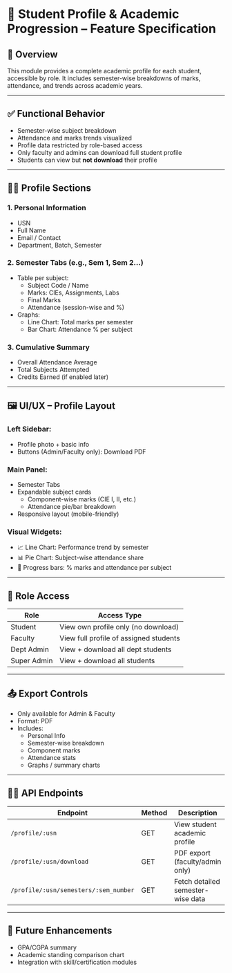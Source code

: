
# 📘 Student Profile & Academic Progression – Feature Specification

## 🧭 Overview
This module provides a complete academic profile for each student, accessible by role. It includes semester-wise breakdowns of marks, attendance, and trends across academic years.

---

## ✅ Functional Behavior
- Semester-wise subject breakdown
- Attendance and marks trends visualized
- Profile data restricted by role-based access
- Only faculty and admins can download full student profile
- Students can view but **not download** their profile

---

## 🧑‍🎓 Profile Sections

### 1. Personal Information
- USN
- Full Name
- Email / Contact
- Department, Batch, Semester

### 2. Semester Tabs (e.g., Sem 1, Sem 2…)
- Table per subject:
  - Subject Code / Name
  - Marks: CIEs, Assignments, Labs
  - Final Marks
  - Attendance (session-wise and %)
- Graphs:
  - Line Chart: Total marks per semester
  - Bar Chart: Attendance % per subject

### 3. Cumulative Summary
- Overall Attendance Average
- Total Subjects Attempted
- Credits Earned (if enabled later)

---

## 🖼️ UI/UX – Profile Layout

### Left Sidebar:
- Profile photo + basic info
- Buttons (Admin/Faculty only): Download PDF

### Main Panel:
- Semester Tabs
- Expandable subject cards
  - Component-wise marks (CIE I, II, etc.)
  - Attendance pie/bar breakdown
- Responsive layout (mobile-friendly)

### Visual Widgets:
- 📈 Line Chart: Performance trend by semester
- 📊 Pie Chart: Subject-wise attendance share
- 📏 Progress bars: % marks and attendance per subject

---

## 🔐 Role Access
| Role         | Access Type                         |
|--------------|-------------------------------------|
| Student      | View own profile only (no download) |
| Faculty      | View full profile of assigned students |
| Dept Admin   | View + download all dept students   |
| Super Admin  | View + download all students        |

---

## 📤 Export Controls
- Only available for Admin & Faculty
- Format: PDF
- Includes:
  - Personal Info
  - Semester-wise breakdown
  - Component marks
  - Attendance stats
  - Graphs / summary charts

---

## 🧑‍💻 API Endpoints
| Endpoint                              | Method | Description                                |
|---------------------------------------|--------|--------------------------------------------|
| `/profile/:usn`                       | GET    | View student academic profile              |
| `/profile/:usn/download`              | GET    | PDF export (faculty/admin only)            |
| `/profile/:usn/semesters/:sem_number` | GET    | Fetch detailed semester-wise data          |

---

## 🔮 Future Enhancements
- GPA/CGPA summary
- Academic standing comparison chart
- Integration with skill/certification modules
